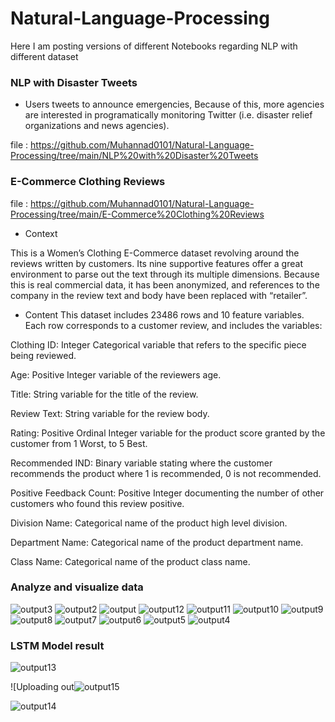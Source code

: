 # Natural-Language-Processing
Here I am posting versions of different Notebooks regarding NLP with different dataset

###  NLP with Disaster Tweets
- Users tweets to announce emergencies, Because of this, more agencies are interested in programatically monitoring Twitter (i.e. disaster relief organizations and news agencies).

file : https://github.com/Muhannad0101/Natural-Language-Processing/tree/main/NLP%20with%20Disaster%20Tweets

### E-Commerce Clothing Reviews

file : https://github.com/Muhannad0101/Natural-Language-Processing/tree/main/E-Commerce%20Clothing%20Reviews

- Context

This is a Women’s Clothing E-Commerce dataset revolving around the reviews written by customers. Its nine supportive features offer a great environment to parse out the text through its multiple dimensions. Because this is real commercial data, it has been anonymized, and references to the company in the review text and body have been replaced with “retailer”.

- Content
This dataset includes 23486 rows and 10 feature variables. Each row corresponds to a customer review, and includes the variables:

Clothing ID: Integer Categorical variable that refers to the specific piece being reviewed.

Age: Positive Integer variable of the reviewers age.

Title: String variable for the title of the review.

Review Text: String variable for the review body.

Rating: Positive Ordinal Integer variable for the product score granted by the customer from 1 Worst, to 5 Best.

Recommended IND: Binary variable stating where the customer recommends the product where 1 is recommended, 0 is not recommended.

Positive Feedback Count: Positive Integer documenting the number of other customers who found this review positive.

Division Name: Categorical name of the product high level division.

Department Name: Categorical name of the product department name.

Class Name: Categorical name of the product class name.

### Analyze and visualize data
![output3](https://github.com/Muhannad0101/Natural-Language-Processing/assets/102443619/af2792fb-1ba9-4395-b0cf-702e8c384c6a)
![output2](https://github.com/Muhannad0101/Natural-Language-Processing/assets/102443619/2896f7bd-6c88-4a03-9be6-54b3d2ae744e)
![output](https://github.com/Muhannad0101/Natural-Language-Processing/assets/102443619/dda3eb0d-6ef6-4933-a27f-bcd946d62ac3)
![output12](https://github.com/Muhannad0101/Natural-Language-Processing/assets/102443619/7083c02f-6673-4236-8e22-6f57d346bd85)
![output11](https://github.com/Muhannad0101/Natural-Language-Processing/assets/102443619/630dff86-a806-47e7-975c-d3be61465515)
![output10](https://github.com/Muhannad0101/Natural-Language-Processing/assets/102443619/2b1aded3-d0d6-44a5-81bd-781bb5d7f0be)
![output9](https://github.com/Muhannad0101/Natural-Language-Processing/assets/102443619/d7884fbf-31b2-453d-bf31-dc1b103a5302)
![output8](https://github.com/Muhannad0101/Natural-Language-Processing/assets/102443619/d1c85dd7-5259-413a-b424-bfd4578691a8)
![output7](https://github.com/Muhannad0101/Natural-Language-Processing/assets/102443619/d1f7d87e-bd33-45bb-9676-05c9274a77e7)
![output6](https://github.com/Muhannad0101/Natural-Language-Processing/assets/102443619/93ffc70b-3fea-4284-9e2e-21a418a433b1)
![output5](https://github.com/Muhannad0101/Natural-Language-Processing/assets/102443619/bddbfd26-b4e6-4371-8236-ee88b6e9feae)
![output4](https://github.com/Muhannad0101/Natural-Language-Processing/assets/102443619/dcedcd57-a9e4-4b93-9074-0a0f4e0709bb)

### LSTM Model result
![output13](https://github.com/Muhannad0101/Natural-Language-Processing/assets/102443619/c52bb508-a164-486a-8f43-f36f67299823)

![Uploading out![output15](https://github.com/Muhannad0101/Natural-Language-Processing/assets/102443619/68ebc469-4108-449d-a974-1f0a71bf0351)

![output14](https://github.com/Muhannad0101/Natural-Language-Processing/assets/102443619/1b3e61f9-3770-47f7-8f2e-85f4f6338f4e)

